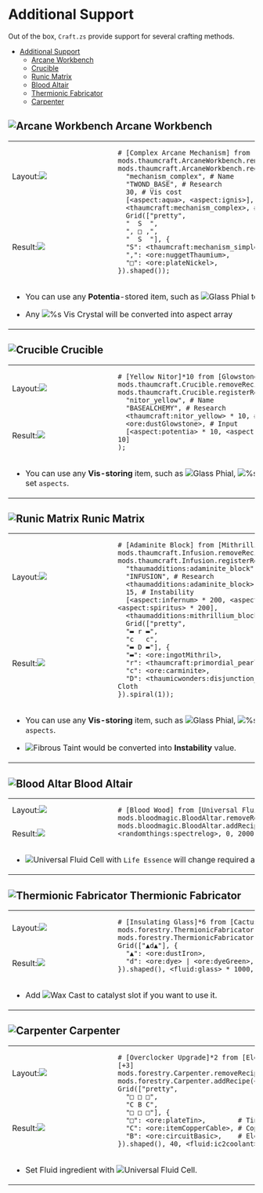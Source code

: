 # Additional Support

Out of the box, `Craft.zs` provide support for several crafting methods.

- [Additional Support](#additional-support)
  - [ Arcane Workbench](#-arcane-workbench)
  - [ Crucible](#-crucible)
  - [ Runic Matrix](#-runic-matrix)
  - [ Blood Altair](#-blood-altair)
  - [ Thermionic Fabricator](#-thermionic-fabricator)
  - [ Carpenter](#-carpenter)








## ![](https://is.gd/rwdlH4 "Arcane Workbench") Arcane Workbench

<table>
<tr >
  <td style="min-width:200px">Layout:<img src="https://i.imgur.com/G2n2JxT.png"></td>
  <td rowspan=2>

```zs
# [Complex Arcane Mechanism] from [Nickel Plate][+5]
mods.thaumcraft.ArcaneWorkbench.removeRecipe(<thaumcraft:mechanism_complex>);
mods.thaumcraft.ArcaneWorkbench.registerShapedRecipe(
  "mechanism_complex", # Name
  "TWOND_BASE", # Research
  30, # Vis cost
  [<aspect:aqua>, <aspect:ignis>],
  <thaumcraft:mechanism_complex>, # Output
  Grid(["pretty",
  "  S  ",
  "‚ □ ‚",
  "  S  "], {
  "S": <thaumcraft:mechanism_simple>, # Simple Arcane Mechanism
  "‚": <ore:nuggetThaumium>,          # Thaumium Nugget
  "□": <ore:plateNickel>,             # Nickel Plate
}).shaped());
```

  </td>
</tr>
<tr><td>Result:<img src="https://i.imgur.com/sxCBPWu.png"></td></tr>
<tr>
  <td colspan=2>

- You can use any **Potentia**-stored item, such as ![](https://is.gd/h2suAr "Glass Phial") to set `Vis cost`.
- Any ![](https://is.gd/mMysWS "%s Vis Crystal") will be converted into aspect array

  </td>
  <td>
</tr>
</table>

## ![](https://is.gd/TQRbxa "Crucible") Crucible

<table>
<tr >
  <td style="min-width:200px">Layout:<img src="https://i.imgur.com/hn3OrpH.png"></td>
  <td rowspan=2>

```zs
# [Yellow Nitor]*10 from [Glowstone Dust][+3]
mods.thaumcraft.Crucible.removeRecipe(<thaumcraft:nitor_yellow>);
mods.thaumcraft.Crucible.registerRecipe(
  "nitor_yellow", # Name
  "BASEALCHEMY", # Research
  <thaumcraft:nitor_yellow> * 10, # Output
  <ore:dustGlowstone>, # Input
  [<aspect:potentia> * 10, <aspect:ignis> * 10, <aspect:lux> * 10]
);
```

  </td>
</tr>
<tr><td>Result:<img src="https://i.imgur.com/lO9uH8q.png"></td></tr>
<tr>
  <td colspan=2>

- You can use any **Vis-storing** item, such as ![](https://is.gd/h2suAr "Glass Phial"), ![](https://is.gd/mMysWS "%s Vis Crystal") or ![](https://is.gd/8F1En9 "Warded Jar") to set `aspects`.

  </td>
  <td>
</tr>
</table>

## ![](https://is.gd/e9guy0 "Runic Matrix") Runic Matrix

<table>
<tr >
  <td style="min-width:200px">Layout:<img src="https://i.imgur.com/26od7X5.png"></td>
  <td rowspan=2>

```zs
# [Adaminite Block] from [Mithrillium Block][+8]
mods.thaumcraft.Infusion.removeRecipe(<thaumadditions:adaminite_block>);
mods.thaumcraft.Infusion.registerRecipe(
  "thaumadditions:adaminite_block", # Name
  "INFUSION", # Research
  <thaumadditions:adaminite_block>, # Output
  15, # Instability
  [<aspect:infernum> * 200, <aspect:visum> * 200, <aspect:draco> * 200, <aspect:spiritus> * 200],
  <thaumadditions:mithrillium_block>, # Central Item
  Grid(["pretty",
  "▬ r ▬",
  "c   c",
  "▬ D ▬"], {
  "▬": <ore:ingotMithril>,                        # Mana Infused Ingot
  "r": <thaumcraft:primordial_pearl>.anyDamage(), # Primordial Pearl
  "c": <ore:carminite>,                           # Carminite
  "D": <thaumicwonders:disjunction_cloth>.anyDamage(), # Disjunction Cloth
}).spiral(1));
```

  </td>
</tr>
<tr><td>Result:<img src="https://i.imgur.com/eXmPZ6w.png"></td></tr>
<tr>
  <td colspan=2>

- You can use any **Vis-storing** item, such as ![](https://is.gd/h2suAr "Glass Phial"), ![](https://is.gd/mMysWS "%s Vis Crystal") or ![](https://is.gd/8F1En9 "Warded Jar") to set `aspects`.
- ![](https://is.gd/en0juB "Fibrous Taint") would be converted into **Instability** value.

  </td>
  <td>
</tr>
</table>

## ![](https://is.gd/bqGKt0 "Blood Altar") Blood Altair

<table>
<tr >
  <td style="min-width:200px">Layout:<img src="https://i.imgur.com/TndtScD.png"></td>
  <td rowspan=2>

```zs
# [Blood Wood] from [Universal Fluid Cell][+1]
mods.bloodmagic.BloodAltar.removeRecipe(<animus:blockbloodwood>);
mods.bloodmagic.BloodAltar.addRecipe(<animus:blockbloodwood>, <randomthings:spectrelog>, 0, 2000, 20, 40);
```

  </td>
</tr>
<tr><td>Result:<img src="https://i.imgur.com/FedWwx6.png"></td></tr>
<tr>
  <td colspan=2>

- ![](https://is.gd/dB1E54 "Universal Fluid Cell") with `Life Essence` will change required amount of blood.

  </td>
  <td>
</tr>
</table>

## ![](https://is.gd/GHcxlQ "Thermionic Fabricator") Thermionic Fabricator

<table>
<tr >
  <td style="min-width:200px">Layout:<img src="https://i.imgur.com/mG5D8CO.png"></td>
  <td rowspan=2>

```zs
# [Insulating Glass]*6 from [Cactus Green][+1]
mods.forestry.ThermionicFabricator.removeRecipe(<immersiveengineering:stone_decoration:8>);
mods.forestry.ThermionicFabricator.addCast(<immersiveengineering:stone_decoration:8> * 6, Grid(["▲d▲"], {
  "▲": <ore:dustIron>,             # Pulverized Iron
  "d": <ore:dye> | <ore:dyeGreen>, # Cactus Green
}).shaped(), <fluid:glass> * 1000, <forestry:wax_cast:*>);
```

  </td>
</tr>
<tr><td>Result:<img src="https://i.imgur.com/uWYnLEP.png"></td></tr>
<tr>
  <td colspan=2>

- Add ![](https://is.gd/4y9c6k "Wax Cast") to catalyst slot if you want to use it.

  </td>
  <td>
</tr>
</table>

## ![](https://is.gd/6lQbg1 "Carpenter") Carpenter

<table>
<tr >
  <td style="min-width:200px">Layout:<img src="https://i.imgur.com/X4JUOhi.png"></td>
  <td rowspan=2>

```zs
# [Overclocker Upgrade]*2 from [Electronic Circuit][+3]
mods.forestry.Carpenter.removeRecipe(<ic2:upgrade>);
mods.forestry.Carpenter.addRecipe(<ic2:upgrade> * 2, Grid(["pretty",
  "□ □ □",
  "C B C",
  "□ □ □"], {
  "□": <ore:plateTin>,        # Tin Plate
  "C": <ore:itemCopperCable>, # Copper Cable
  "B": <ore:circuitBasic>,    # Electronic Circuit
}).shaped(), 40, <fluid:ic2coolant> * 2000);
```

  </td>
</tr>
<tr><td>Result:<img src="https://i.imgur.com/ow3Q8II.png"></td></tr>
<tr>
  <td colspan=2>

- Set Fluid ingredient with ![](https://is.gd/dB1E54 "Universal Fluid Cell").

  </td>
  <td>
</tr>
</table>
